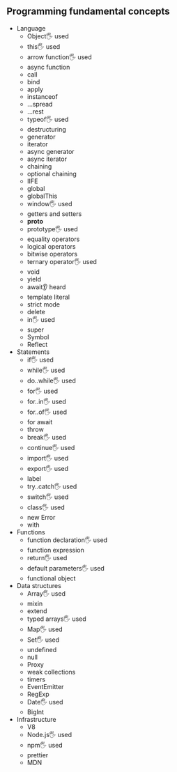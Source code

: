 ## Programming fundamental concepts

- Language
  - Object🖐️ used
  - this🖐️ used
  - arrow function🖐️ used
  - async function
  - call
  - bind
  - apply
  - instanceof
  - ...spread
  - ...rest
  - typeof🖐️ used
  - destructuring
  - generator
  - iterator
  - async generator
  - async iterator
  - chaining
  - optional chaining
  - IIFE
  - global
  - globalThis
  - window🖐️ used
  - getters and setters
  - __proto__
  - prototype🖐️ used
  - equality operators
  - logical operators
  - bitwise operators
  - ternary operator🖐️ used
  - void
  - yield
  - await👂 heard
  - template literal
  - strict mode
  - delete
  - in🖐️ used
  - super
  - Symbol
  - Reflect
- Statements
  - if🖐️ used
  - while🖐️ used
  - do..while🖐️ used
  - for🖐️ used
  - for..in🖐️ used
  - for..of🖐️ used
  - for await
  - throw
  - break🖐️ used
  - continue🖐️ used
  - import🖐️ used
  - export🖐️ used
  - label
  - try..catch🖐️ used
  - switch🖐️ used
  - class🖐️ used
  - new Error
  - with
- Functions
  - function declaration🖐️ used
  - function expression
  - return🖐️ used
  - default parameters🖐️ used
  - functional object
- Data structures
  - Array🖐️ used
  - mixin
  - extend
  - typed arrays🖐️ used
  - Map🖐️ used
  - Set🖐️ used
  - undefined
  - null
  - Proxy
  - weak collections
  - timers
  - EventEmitter
  - RegExp
  - Date🖐️ used
  - BigInt
- Infrastructure
  - V8
  - Node.js🖐️ used
  - npm🖐️ used
  - prettier
  - MDN
